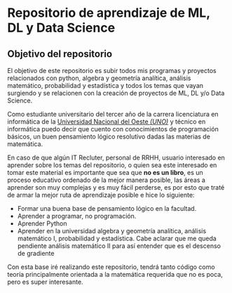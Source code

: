 # Repositorio de aprendizaje de ML, DL y Data Science
## Objetivo del repositorio
El objetivo de este repositorio es subir todos mis programas y proyectos relacionados con python, algebra y geometría analítica, análisis matemático, probabilidad y estadística y todos los temas que vayan surgiendo y se relacionen con la creación de proyectos de ML, DL y/o Data Science.

Como estudiante universitario del tercer año de la carrera licenciatura en informática de la [Universidad Nacional del Oeste *(UNO)*]([url](https://uno.edu.ar/)) y técnico en informática puedo decir que cuento con conocimientos de programación básicos, un buen pensamiento lógico resolutivo dadas las materias de matemática. 

En caso de que algún IT Recluter, personal de RRHH, usuario interesado en aprender sobre los temas del repositorio, o quien sea este interesado en tomar este material es importante que sea que **no es un libro**, es un proceso educativo ordenado de la mejor manera posible, las áreas a aprender son muy complejas y es muy fácil perderse, es por esto que traté de armar la mejor ruta de aprendizaje posible e hice lo siguiente:

* Formar una buena base de pensamiento lógico en la facultad.
* Aprender a programar, no programación.
* Aprender Python
* Aprender en la universidad algebra y geometría analítica, análisis matemático I, probabilidad y estadística. Cabe aclarar que me queda pendiente análisis matemático II para así entender que es el descenso de gradiente

Con esta base iré realizando este repositorio, tendrá tanto código como teoría principalmente orientada a la matemática requerida que no es poca, pero es super interesante.
